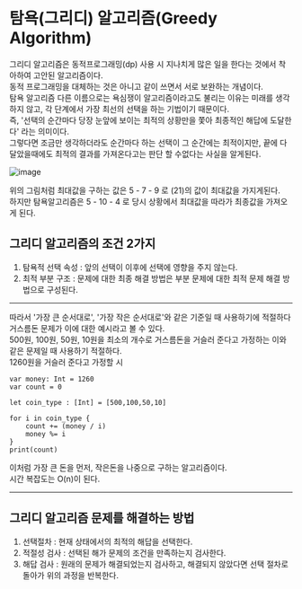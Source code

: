 # 탐욕(그리디) 알고리즘(Greedy Algorithm)
그리디 알고리즘은 동적프로그래밍(dp) 사용 시 지나치게 많은 일을 한다는 것에서 착아하여 고안된 알고리즘이다.   
동적 프로그래밍을 대체하는 것은 아니고 같이 쓰면서 서로 보완하는 개념이다.   
탐욕 알고리즘 다른 이름으로는 욕심쟁이 알고리즘이라고도 불리는 이유는 미래를 생각하지 않고, 각 단계에서 가장 최선의 선택을 하는 기법이기 때문이다.   
즉, '선택의 순간마다 당장 눈앞에 보이는 최적의 상황만을 쫓아 최종적인 해답에 도달한다' 라는 의미이다.   
그렇다면 조금만 생각하더라도 순간마다 하는 선택이 그 순간에는 최적이지만, 끝에 다달았을때에도 최적의 결과를 가져온다고는 판단 할 수없다는 사실을 알게된다.   
   
![image](https://user-images.githubusercontent.com/60501045/220325035-789ec9e2-29c2-4b0c-9279-1df93f59b5b5.png)   
   
위의 그림처럼 최대값을 구하는 값은 5 - 7 - 9 로 (21)의 값이 최대값을 가지게된다.   
하지만 탐욕알고리즘은 5 - 10 - 4 로 당시 상황에서 최대값을 따라가 최종값을 가져오게 된다.   

## 그리디 알고리즘의 조건 2가지
1. 탐욕적 선택 속성 : 앞의 선택이 이후에 선택에 영향을 주지 않는다.
2. 최적 부분 구조 : 문제에 대한 최종 해결 방법은 부분 문제에 대한 최적 문제 해결 방법으로 구성된다.   

***
따라서 '가장 큰 순서대로', '가장 작은 순서대로'와 같은 기준일 때 사용하기에 적절하다   
거스름돈 문제가 이에 대한 예시라고 볼 수 있다.   
500원, 100원, 50원, 10원을 최소의 개수로 거스름돈을 거슬러 준다고 가정하는 이와 같은 문제일 때 사용하기 적절하다.   
1260원을 거슬러 준다고 가정할 시   
```
var money: Int = 1260
var count = 0

let coin_type : [Int] = [500,100,50,10]

for i in coin_type {
	count += (money / i)
	money %= i
}
print(count)
```
이처럼 가장 큰 돈을 먼저, 작은돈을 나중으로 구하는 알고리즘이다.   
시간 복잡도는 O(n)이 된다.   
***
   
## 그리디 알고리즘 문제를 해결하는 방법
1. 선택절차 : 현재 상태에서의 최적의 해답을 선택한다.
2. 적절성 검사 : 선택된 해가 문제의 조건을 만족하는지 검사한다.
3. 해답 검사 : 원래의 문제가 해결되었는지 검사하고, 해결되지 않았다면 선택 절차로 돌아가 위의 과정을 반복한다.
